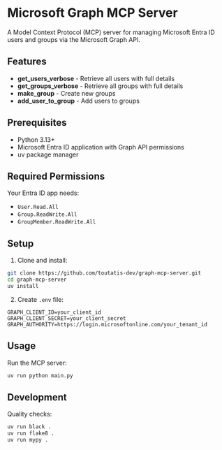 # Microsoft Graph MCP Server

A Model Context Protocol (MCP) server for managing Microsoft Entra ID users and groups via the Microsoft Graph API.

## Features

- **get_users_verbose** - Retrieve all users with full details
- **get_groups_verbose** - Retrieve all groups with full details  
- **make_group** - Create new groups
- **add_user_to_group** - Add users to groups

## Prerequisites

- Python 3.13+
- Microsoft Entra ID application with Graph API permissions
- uv package manager

## Required Permissions

Your Entra ID app needs:
- `User.Read.All`
- `Group.ReadWrite.All` 
- `GroupMember.ReadWrite.All`

## Setup

1. Clone and install:
```bash
git clone https://github.com/toutatis-dev/graph-mcp-server.git
cd graph-mcp-server
uv install
```

2. Create `.env` file:
```env
GRAPH_CLIENT_ID=your_client_id
GRAPH_CLIENT_SECRET=your_client_secret
GRAPH_AUTHORITY=https://login.microsoftonline.com/your_tenant_id
```

## Usage

Run the MCP server:
```bash
uv run python main.py
```

## Development

Quality checks:
```bash
uv run black .
uv run flake8 .  
uv run mypy .
```